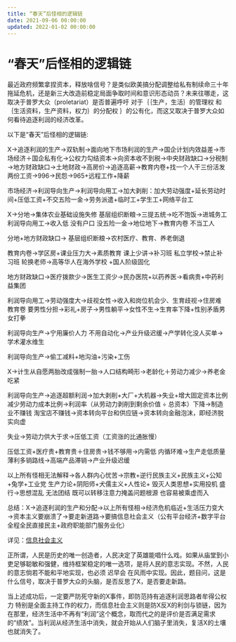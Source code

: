 ```yaml
---
title: “春天”后怪相的逻辑链
date: 2021-09-06 00:00:00
updated: 2022-01-02 00:00:00
---
```


# “春天”后怪相的逻辑链

最近政府频繁拿捏资本，释放啥信号？是类似欧美搞分配调整给私有制续命三十年拖延危机，还是新三大改造前稳定局面争取时间和意识形态动员？未来往哪走，这取决于普罗大众（proletariat）是否普遍呼吁 对于｛｛生产，生活｝的管理权 和 ｛生活资料，生产资料，权力｝的分配权 ｝的公有化，而这又取决于普罗大众如何看待追逐利润的经济改革。

以下是“春天”后怪相的逻辑链:

X→追逐利润的生产→双轨制→面向地下市场利润的生产→国企计划内效益差→市场经济＋国企私有化→公权力勾结资本→向资本收不到税→中央财政缺口→分税制→地方财政缺口→土地财政→高房价→追逐高薪→教育内卷+找一个人干三份活发两份工资→996→民怨→965+远程工作+降薪

市场经济→利润导向生产→利润导向用工→加大剥削：加大劳动强度+延长劳动时间+压低工资+不交五险一金→劳务派遣+临时工+学生工+网络平台工

X→分地→集体农业基础设施失修 基层组织断粮→三提五统→吃不饱饭→进城务工 利润导向用工→收入低 没有户口 没五险一金→地位地下→教育内卷 不当工人

分地+地方财政缺口→ 基层组织断粮→农村医疗、教育、养老倒退

教育内卷→学区房+课业压力大→素质教育 课上少讲→补习班 私立学校→禁止补习班 轮换老师→高等华人在海外学校 +国人阶级固化

地方财政缺口→医疗拨款少→医生工资少→民办医院+以药养医→看病贵+中药利益集团

利润导向用工→劳动强度大→歧视女性→收入和岗位机会少、生育歧视→住房难 教育卷 要男性分担→彩礼+房子→男性躺平→女性不生→生育率下降+性别矛盾男女打拳

利润导向生产→宁用廉价人力 不用自动化→产业升级迟缓→产学转化没人买单→学术灌水维生

利润导向生产→偷工减料+地沟油+污染+工伤

X→计生从自愿两胎改成强制一胎→人口结构畸形→老龄化＋劳动力减少→养老金吃紧

利润导向生产→追逐超额利润→加大剥削+大厂+大机器→失业+增大固定资本比例 减少劳动力成本比例→利润率（从劳动力剥削到剩余价值 ÷ 总资本）下降→制造业不赚钱 淘宝店不赚钱→资本转向平台和供应链→资本转向金融泡沫，即经济脱实向虚

失业→劳动力供大于求→压低工资（工资涨的比通胀慢）

压低工资+医疗贵+教育贵＋住房贵→钱不够用→内需低 内循环难→生产走低质量 薄利多销路线→高端产品滞销→产业升级迟缓

以上所有怪相无法解释→各人群内心忧苦→宗教+逆行民族主义+民族主义+公知+兔学+工业党 生产力论+阴阳师+犬儒主义+人性论+ 毁灭人类思想+实用投机 盛行→思想混乱 无法团结 既可以转移注意力掩盖问题根源 也容易被乘虚而入

总结：X→追逐利润的生产和分配→以上所有怪相→经济危机临近+生活压力变大→资本主义要崩溃了→要走新道路→要搞信息社会主义（公有平台经济+数字平台全程全民直接民主+政府职能部门服务业化）

详见：[信息社会主义](https://blog.lianghy.ml/道/Marxism笔记/信息社会主义.md/main/)

正所谓，人民是历史的唯一创造者，人民决定了英雄能唱什么戏。如果从庙堂到小吏足够聪敏和强健，维持框架稳定的唯一选项，是将人民的意志实现。不然，人民的意志倘若不能和平地实现，也必须 迟早会 在风雨中实现。因此，题目问，这是什么信号，取决于普罗大众的头脑，是否反思了X，是否要走新路。

当上述成功后，一定要严防死守新的X事件，即防范持有追逐利润思路者牟得公权力 特别是全面主持工作的权力，而信息社会主义则是防X反X的利剑与锁链，因为在那里，经济生活中不再有“利润”这个概念，取而代之的是评价是否满足需求的“绩效”。当利润从经济生活中消失，就会开始从人们脑子里消失，复活X的土壤也就消失了。
